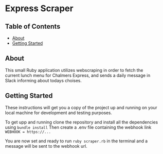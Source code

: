 # Express Scraper

## Table of Contents

- [About](#about)
- [Getting Started](#getting_started)
<!-- - [Contributing](../CONTRIBUTING.md) -->

## About <a name = "about"></a>

This small Ruby application utilizes webscraping in order to fetch the current lunch menu for Chalmers Express, and sends a daily message in Slack informing about todays choises.

## Getting Started <a name = "getting_started"></a>

These instructions will get you a copy of the project up and running on your local machine for development and testing purposes.

To get upp and running clone the repository and install all the dependencies using ``` bundle install ```
Then create a .env file containing the webhook link ``` WEBHOOK = https://... ```

You are now set and ready to run ``` ruby scraper.rb ``` in the terminal and a message will be sent to the webhook url.
